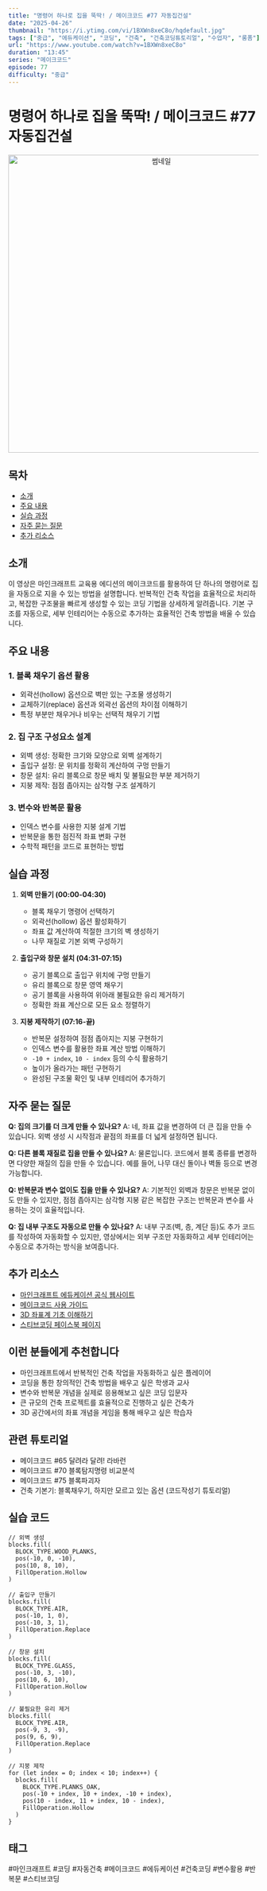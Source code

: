 ```yaml
---
title: "명령어 하나로 집을 뚝딱! / 메이크코드 #77 자동집건설"
date: "2025-04-26"
thumbnail: "https://i.ytimg.com/vi/1BXWn8xeC8o/hqdefault.jpg"
tags: ["중급", "에듀케이션", "코딩", "건축", "건축코딩튜토리얼", "수업자", "롱폼"]
url: "https://www.youtube.com/watch?v=1BXWn8xeC8o"
duration: "13:45"
series: "메이크코드"
episode: 77
difficulty: "중급"
---
```


# 명령어 하나로 집을 뚝딱! / 메이크코드 #77 자동집건설

<div align="center">
<img src="https://i.ytimg.com/vi/1BXWn8xeC8o/hqdefault.jpg" alt="썸네일" width="600"/>
</div>

## 목차
- [소개](#소개)
- [주요 내용](#주요-내용)
- [실습 과정](#실습-과정)
- [자주 묻는 질문](#자주-묻는-질문)
- [추가 리소스](#추가-리소스)

## 소개
이 영상은 마인크래프트 교육용 에디션의 메이크코드를 활용하여 단 하나의 명령어로 집을 자동으로 지을 수 있는 방법을 설명합니다. 반복적인 건축 작업을 효율적으로 처리하고, 복잡한 구조물을 빠르게 생성할 수 있는 코딩 기법을 상세하게 알려줍니다. 기본 구조를 자동으로, 세부 인테리어는 수동으로 추가하는 효율적인 건축 방법을 배울 수 있습니다.

## 주요 내용

### 1. 블록 채우기 옵션 활용
- 외곽선(hollow) 옵션으로 벽만 있는 구조물 생성하기
- 교체하기(replace) 옵션과 외곽선 옵션의 차이점 이해하기
- 특정 부분만 채우거나 비우는 선택적 채우기 기법

### 2. 집 구조 구성요소 설계
- 외벽 생성: 정확한 크기와 모양으로 외벽 설계하기
- 출입구 설정: 문 위치를 정확히 계산하여 구멍 만들기
- 창문 설치: 유리 블록으로 창문 배치 및 불필요한 부분 제거하기
- 지붕 제작: 점점 좁아지는 삼각형 구조 설계하기

### 3. 변수와 반복문 활용
- 인덱스 변수를 사용한 지붕 설계 기법
- 반복문을 통한 점진적 좌표 변화 구현
- 수학적 패턴을 코드로 표현하는 방법

## 실습 과정

1. **외벽 만들기 (00:00-04:30)**
   - 블록 채우기 명령어 선택하기
   - 외곽선(hollow) 옵션 활성화하기
   - 좌표 값 계산하여 적절한 크기의 벽 생성하기
   - 나무 재질로 기본 외벽 구성하기

2. **출입구와 창문 설치 (04:31-07:15)**
   - 공기 블록으로 출입구 위치에 구멍 만들기
   - 유리 블록으로 창문 영역 채우기
   - 공기 블록을 사용하여 위아래 불필요한 유리 제거하기
   - 정확한 좌표 계산으로 모든 요소 정렬하기

3. **지붕 제작하기 (07:16-끝)**
   - 반복문 설정하여 점점 좁아지는 지붕 구현하기
   - 인덱스 변수를 활용한 좌표 계산 방법 이해하기
   - `-10 + index`, `10 - index` 등의 수식 활용하기
   - 높이가 올라가는 패턴 구현하기
   - 완성된 구조물 확인 및 내부 인테리어 추가하기

## 자주 묻는 질문

**Q: 집의 크기를 더 크게 만들 수 있나요?**
A: 네, 좌표 값을 변경하여 더 큰 집을 만들 수 있습니다. 외벽 생성 시 시작점과 끝점의 좌표를 더 넓게 설정하면 됩니다.

**Q: 다른 블록 재질로 집을 만들 수 있나요?**
A: 물론입니다. 코드에서 블록 종류를 변경하면 다양한 재질의 집을 만들 수 있습니다. 예를 들어, 나무 대신 돌이나 벽돌 등으로 변경 가능합니다.

**Q: 반복문과 변수 없이도 집을 만들 수 있나요?**
A: 기본적인 외벽과 창문은 반복문 없이도 만들 수 있지만, 점점 좁아지는 삼각형 지붕 같은 복잡한 구조는 반복문과 변수를 사용하는 것이 효율적입니다.

**Q: 집 내부 구조도 자동으로 만들 수 있나요?**
A: 내부 구조(벽, 층, 계단 등)도 추가 코드를 작성하여 자동화할 수 있지만, 영상에서는 외부 구조만 자동화하고 세부 인테리어는 수동으로 추가하는 방식을 보여줍니다.

## 추가 리소스
- [마인크래프트 에듀케이션 공식 웹사이트](https://education.minecraft.net/)
- [메이크코드 사용 가이드](https://minecraft.makecode.com/)
- [3D 좌표계 기초 이해하기](https://education.minecraft.net/ko-kr/resources/coordinate-and-commands)
- [스티브코딩 페이스북 페이지](https://www.facebook.com/stvcoding/)

## 이런 분들에게 추천합니다
- 마인크래프트에서 반복적인 건축 작업을 자동화하고 싶은 플레이어
- 코딩을 통한 창의적인 건축 방법을 배우고 싶은 학생과 교사
- 변수와 반복문 개념을 실제로 응용해보고 싶은 코딩 입문자
- 큰 규모의 건축 프로젝트를 효율적으로 진행하고 싶은 건축가
- 3D 공간에서의 좌표 개념을 게임을 통해 배우고 싶은 학습자

## 관련 튜토리얼
- 메이크코드 #65 달려라 달려! 라바런
- 메이크코드 #70 블록탐지명령 비교분석
- 메이크코드 #75 블록파괴자
- 건축 기본기: 블록채우기, 하지만 모르고 있는 옵션 (코드작성기 튜토리얼)

## 실습 코드
```
// 외벽 생성
blocks.fill(
  BLOCK_TYPE.WOOD_PLANKS,
  pos(-10, 0, -10),
  pos(10, 8, 10),
  FillOperation.Hollow
)

// 출입구 만들기
blocks.fill(
  BLOCK_TYPE.AIR,
  pos(-10, 1, 0),
  pos(-10, 3, 1),
  FillOperation.Replace
)

// 창문 설치
blocks.fill(
  BLOCK_TYPE.GLASS,
  pos(-10, 3, -10),
  pos(10, 6, 10),
  FillOperation.Hollow
)

// 불필요한 유리 제거
blocks.fill(
  BLOCK_TYPE.AIR,
  pos(-9, 3, -9),
  pos(9, 6, 9),
  FillOperation.Replace
)

// 지붕 제작
for (let index = 0; index < 10; index++) {
  blocks.fill(
    BLOCK_TYPE.PLANKS_OAK,
    pos(-10 + index, 10 + index, -10 + index),
    pos(10 - index, 11 + index, 10 - index),
    FillOperation.Hollow
  )
}
```

## 태그
#마인크래프트 #코딩 #자동건축 #메이크코드 #에듀케이션 #건축코딩 #변수활용 #반복문 #스티브코딩
